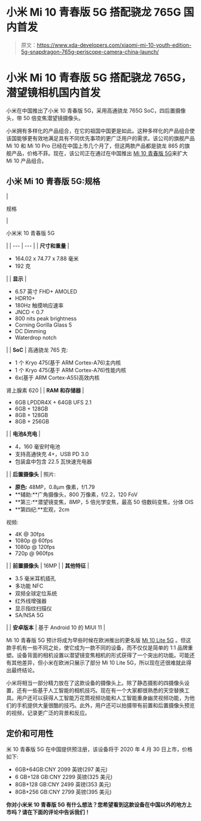 # 小米 Mi 10 青春版 5G 搭配骁龙 765G 国内首发

> 原文：<https://www.xda-developers.com/xiaomi-mi-10-youth-edition-5g-snapdragon-765g-periscope-camera-china-launch/>

# 小米 Mi 10 青春版 5G 搭配骁龙 765G，潜望镜相机国内首发

小米在中国推出了小米 10 青春版 5G，采用高通骁龙 765G SoC，四后置摄像头，带 50 倍变焦潜望镜摄像头。

小米拥有多样化的产品组合，在它的祖国中国更是如此。这种多样化的产品组合使该国能够更有效地满足具有不同优先事项的更广泛用户的需求。该公司的旗舰产品 Mi 10 和 Mi 10 Pro 已经在中国上市几个月了，但这两款产品都是骁龙 865 的旗舰产品，价格不菲。现在，该公司正在通过在中国推出 [Mi 10 青春版 5G](https://www.mi.com/mi10youth)来扩大 Mi 10 产品组合。

## 小米 Mi 10 青春版 5G:规格

| 

规格

 | 

小米米 10 青春版 5G

 |
| --- | --- |
| **尺寸和重量** | 

*   164.02 x 74.77 x 7.88 毫米
*   192 克

 |
| **显示** | 

*   6.57 英寸 FHD+ AMOLED
*   HDR10+
*   180Hz 触摸响应速率
*   JNCD < 0.7
*   800 nits peak brightness
*   Corning Gorilla Glass 5
*   DC Dimming
*   Waterdrop notch

 |
| **SoC** | 高通骁龙 765 克:

*   1 个 Kryo 475(基于 ARM Cortex-A76)主内核
*   1 个 Kryo 475(基于 ARM Cortex-A76)性能内核
*   6x(基于 ARM Cortex-A55)高效内核

肾上腺素 620 |
| **RAM 和存储器** | 

*   6GB LPDDR4X + 64GB UFS 2.1
*   6GB + 128GB
*   8GB + 128GB
*   8GB + 256GB

 |
| **电池&充电** | 

*   4，160 毫安时电池
*   支持高通快充 4+，USB PD 3.0
*   包装盒中包含 22.5 瓦快速充电器

 |
| **后置摄像头** | 照片:

*   **原色:** 48MP，0.8μm 像素，f/1.79
*   **辅助:**广角摄像头，800 万像素，f/2.2，120 FoV
*   **第三:**潜望镜变焦，8MP，5 倍光学变焦，最高 50 倍数码变焦，分体 OIS
*   **第四纪:**宏观，2cm

视频:

*   4K @ 30fps
*   1080p @ 60fps
*   1080p @ 120fps
*   720p @ 960fps

 |
| **前置摄像头** | 16MP |
| **其他特征** | 

*   3.5 毫米耳机插孔
*   多功能 NFC
*   双频全球定位系统
*   红外线增强器
*   显示指纹扫描仪
*   SA/NSA 5G

 |
| **安卓版本** | 基于 Android 10 的 MIUI 11 |

Mi 10 青春版 5G 预计将成为早些时候在欧洲推出的更名版 [Mi 10 Lite 5G](https://www.xda-developers.com/xiaomi-mi-10-lite-5g-announced/) 。但这款手机有一些不同之处，使它成为一款不同的设备，而不仅仅是简单的 1:1 品牌重塑。设备背面的相机设置以潜望镜变焦相机的形式获得了一个突出的功能。可能还有其他差异，但小米在欧洲只展示了部分 Mi 10 Lite 5G，所以现在还很难就此得出最终结论。

小米将相当一部分精力放在了这款设备的摄像头上。除了静态摄影的四摄像头设置，还有一些基于人工智能的相机技巧。现在有一个大家都很熟悉的天空替换工具。用户还可以获得人工智能万花筒视频功能和人工智能重身幽灵视频功能，为他们的手机提供大量很酷的技巧。此外，用户还可以拍摄带有前置和后置摄像头预览的视频，记录更广泛的背景和反应。

## 定价和可用性

米 10 青春版 5G 在中国提供预注册，该设备将于 2020 年 4 月 30 日上市，价格如下:

*   6GB+64GB:CNY 2099 英镑(297 美元)
*   6 GB+128 GB:CNY 2299 英镑(325 美元)
*   8GB+128 GB:CNY 2499 英镑(353 美元)
*   8GB+256 GB:CNY 2799 英镑(395 美元)

**你对小米米 10 青春版 5G 有什么想法？您希望看到这款设备在中国以外的地方上市吗？请在下面的评论中告诉我们！**